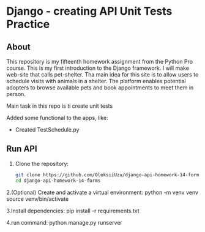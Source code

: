 # Django - creating API Unit Tests Practice

## About
This repository is my fifteenth homework assignment from the Python Pro course. This is my first introduction to the Django framework.
I will make web-site that calls pet-shelter. Tha main idea for this site is to allow users to schedule visits with animals in a shelter. 
The platform enables potential adopters to browse available pets and book appointments to meet them in person.

Main task in this repo is ti create unit tests

Added some functional to the apps, like:
- Created TestSchedule.py

## Run API
1. Clone the repository:  
   ```bash
   git clone https://github.com/OleksiiUzu/django-api-homework-14-forms.git
   cd django-api-homework-14-forms
2.(Optional) Create and activate a virtual environment:
  python -m venv venv
  source venv/bin/activate

3.Install dependencies:
  pip install -r requirements.txt

4.run command:
    python manage.py runserver
